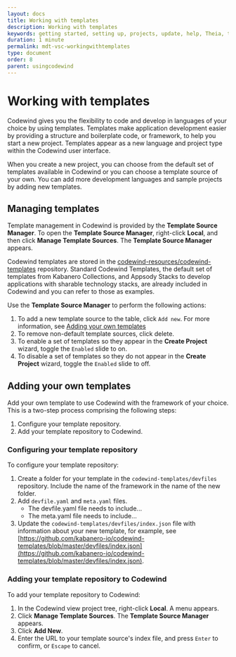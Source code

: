 ```yaml
---
layout: docs
title: Working with templates
description: Working with templates
keywords: getting started, setting up, projects, update, help, Theia, test, edit, Theia editor, using own IDE, empty page, refresh, credentials, default editor, Node.js profiling support, code highlighting, JavaScript file, template source
duration: 1 minute
permalink: mdt-vsc-workingwithtemplates
type: document
order: 8
parent: usingcodewind
---
```


# Working with templates

Codewind gives you the flexibility to code and develop in languages of your choice by using templates. Templates make application development easier by providing a structure and boilerplate code, or framework, to help you start a new project. Templates appear as a new language and project type within the Codewind user interface. 

When you create a new project, you can choose from the default set of templates available in Codewind or you can choose a template source of your own. You can add more development languages and sample projects by adding new templates. 

## Managing templates

Template management in Codewind is provided by the **Template Source Manager**. To open the **Template Source Manager**, right-click **Local**, and then click **Manage Template Sources**. The **Template Source Manager** appears. 

Codewind templates are stored in the [codewind-resources/codewind-templates](https://github.com/codewind-resources/codewind-templates) repository. Standard Codewind Templates, the default set of templates from Kabanero Collections,  and Appsody Stacks to develop applications with sharable technology stacks, are already included in Codewind and you can refer to those as examples.

Use the **Template Source Manager** to perform the following actions:
1. To add a new template source to the table, click `Add new`. For more information, see [Adding your own templates](#adding-your-own-templates)
2. To remove non-default template sources, click delete. 
3. To enable a set of templates so they appear in the **Create Project** wizard, toggle the `Enabled` slide to on. 
4. To disable a set of templates so they do not appear in the **Create Project** wizard, toggle the `Enabled` slide to off.

## Adding your own templates

Add your own template to use Codewind with the framework of your choice. This is a two-step process comprising the following steps:
1. Configure your template repository.
2. Add your template repository to Codewind. 

### Configuring your template repository

To configure your template repository:
1. Create a folder for your template in the `codewind-templates/devfiles` repository. Include the name of the framework in the name of the new folder.
2. Add `devfile.yaml` and `meta.yaml` files.
    - The devfile.yaml file needs to include...
    - The meta.yaml file needs to include...
3. Update the `codewind-templates/devfiles/index.json` file with information about your new template, for example, see [https://github.com/kabanero-io/codewind-templates/blob/master/devfiles/index.json](https://github.com/kabanero-io/codewind-templates/blob/master/devfiles/index.json).

### Adding your template repository to Codewind

To add your template repository to Codewind:
1. In the Codewind view project tree, right-click **Local**. A menu appears.
2. Click **Manage Template Sources**. The **Template Source Manager** appears.
3. Click **Add New**.
4. Enter the URL to your template source's index file, and press `Enter` to confirm, or `Escape` to cancel. 

